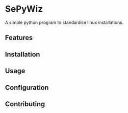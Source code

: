 # SePyWiz
A simple python program to standardise linux installations.

## Features
## Installation
## Usage
## Configuration
## Contributing
